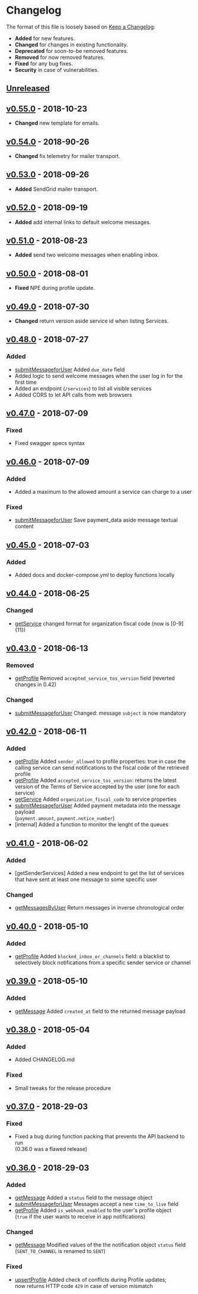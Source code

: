 # Changelog

The format of this file is loosely based on [Keep a Changelog](http://keepachangelog.com/en/1.0.0/):

- **Added** for new features.
- **Changed** for changes in existing functionality.
- **Deprecated** for soon-to-be removed features.
- **Removed** for now removed features.
- **Fixed** for any bug fixes.
- **Security** in case of vulnerabilities.

## [Unreleased]

## [v0.55.0] - 2018-10-23
- **Changed** new template for emails.

## [v0.54.0] - 2018-90-26
- **Changed** fix telemetry for mailer transport.

## [v0.53.0] - 2018-09-26
- **Added** SendGrid mailer transport.

## [v0.52.0] - 2018-09-19
- **Added** add internal links to default welcome messages.

## [v0.51.0] - 2018-08-23
- **Added** send two welcome messages when enabling inbox.

## [v0.50.0] - 2018-08-01
- **Fixed** NPE during profile update.

## [v0.49.0] - 2018-07-30
- **Changed** return version aside service id when listing Services.

## [v0.48.0] - 2018-07-27

### Added
- [submitMessageforUser] Added `due_date` field
- Added logic to send welcome messages when the user log in for the first time
- Added an endpoint (`/services`) to list all visible services
- Added CORS to let API calls from web browsers

## [v0.47.0] - 2018-07-09

### Fixed
- Fixed swagger specs syntax

## [v0.46.0] - 2018-07-09

### Added
- Added a maximum to the allowed amount a service can charge to a user

### Fixed
- [submitMessageforUser] Save payment_data aside message textual content

## [v0.45.0] - 2018-07-03

### Added
- Added docs and docker-compose.yml to deploy functions locally

## [v0.44.0] - 2018-06-25

### Changed
- [getService] changed format for organization fiscal code (now is [0-9]{11})

## [v0.43.0] - 2018-06-13

### Removed
- [getProfile] Removed `accepted_service_tos_version` field (reverted changes in 0.42)

### Changed
- [submitMessageforUser] Changed: message `subject` is now mandatory

## [v0.42.0] - 2018-06-11

### Added
- [getProfile] Added `sender_allowed` to profile properties: true in case the
  calling service can send notifications to the fiscal code of the retrieved profile
- [getProfile] Added `accepted_service_tos_version`: returns the latest version
  of the Terms of Service accepted by the user (one for each service)
- [getService] Added `organization_fiscal_code` to service properties
- [submitMessageforUser] Added payment metadata into the message payload  
  (`payment.amount`, `payment.notice_number`)
- [internal] Added a function to monitor the lenght of the queues

## [v0.41.0] - 2018-06-02

### Added
- [getSenderServices] Added a new endpoint to get the list of services
  that have sent at least one message to some specific user

### Changed
- [getMessagesByUser] Return messages in inverse chronological order

## [v0.40.0] - 2018-05-10

### Added
- [getProfile] Added `blocked_inbox_or_channels` field: a blacklist to selectively
  block notifications from a specific sender service or channel

## [v0.39.0] - 2018-05-10

### Added
- [getMessage] Added `created_at` field to the returned message payload 

## [v0.38.0] - 2018-05-04

### Added
- Added CHANGELOG.md

### Fixed
- Small tweaks for the release procedure

## [v0.37.0] - 2018-29-03

### Fixed
- Fixed a bug during function packing that prevents the API backend to run  
  (0.36.0 was a flawed release)

## [v0.36.0] - 2018-29-03

### Added
- [getMessage] Added a `status` field to the message object
- [submitMessageforUser] Messages accept a new `time_to_live` field
- [getProfile] Added `is_webhook_enabled` to the user's profile object  
  (`true` if the user wants to receive in app notifications)

### Changed
- [getMessage] Modified values of the the notification object `status` field  
  (`SENT_TO_CHANNEL` is renamed to `SENT`)

### Fixed
- [upsertProfile] Added check of conflicts during Profile updates;  
  now returns HTTP code `429` in case of version mismatch

[getService]: https://teamdigitale.github.io/digital-citizenship/api/public.html#operation/getService
[getMessage]: https://teamdigitale.github.io/digital-citizenship/api/public.html#operation/getMessage
[getMessagesByUser]: https://teamdigitale.github.io/digital-citizenship/api/public.html#operation/getMessagesByUser
[submitMessageforUser]: https://teamdigitale.github.io/digital-citizenship/api/public.html#operation/submitMessageforUser
[getProfile]: https://teamdigitale.github.io/digital-citizenship/api/public.html#operation/getProfile
[upsertProfile]: https://teamdigitale.github.io/digital-citizenship/api/public.html#operation/upsertProfile
[getInfo]: https://teamdigitale.github.io/digital-citizenship/api/public.html#operation/getInfo

[Unreleased]: https://github.com/teamdigitale/digital-citizenship-functions/compare/v0.55.0...HEAD
[v0.55.0]: https://github.com/teamdigitale/digital-citizenship-functions/compare/v0.54.0...v0.55.0
[v0.54.0]: https://github.com/teamdigitale/digital-citizenship-functions/compare/v0.53.0...v0.54.0
[v0.53.0]: https://github.com/teamdigitale/digital-citizenship-functions/compare/v0.52.0...v0.53.0
[v0.52.0]: https://github.com/teamdigitale/digital-citizenship-functions/compare/v0.51.0...v0.52.0
[v0.51.0]: https://github.com/teamdigitale/digital-citizenship-functions/compare/v0.50.0...v0.51.0
[v0.50.0]: https://github.com/teamdigitale/digital-citizenship-functions/compare/v0.49.0...v0.50.0
[v0.49.0]: https://github.com/teamdigitale/digital-citizenship-functions/compare/v0.48.0...v0.49.0
[v0.48.0]: https://github.com/teamdigitale/digital-citizenship-functions/compare/v0.47.0...v0.48.0
[v0.47.0]: https://github.com/teamdigitale/digital-citizenship-functions/compare/v0.46.0...v0.47.0
[v0.46.0]: https://github.com/teamdigitale/digital-citizenship-functions/compare/v0.45.0...v0.46.0
[v0.45.0]: https://github.com/teamdigitale/digital-citizenship-functions/compare/v0.44.0...v0.45.0
[v0.44.0]: https://github.com/teamdigitale/digital-citizenship-functions/compare/v0.43.0...v0.44.0
[v0.43.0]: https://github.com/teamdigitale/digital-citizenship-functions/compare/v0.42.0...v0.43.0
[v0.42.0]: https://github.com/teamdigitale/digital-citizenship-functions/compare/v0.41.0...v0.42.0
[v0.41.0]: https://github.com/teamdigitale/digital-citizenship-functions/compare/v0.40.0...v0.41.0
[v0.40.0]: https://github.com/teamdigitale/digital-citizenship-functions/compare/v0.39.0...v0.40.0
[v0.39.0]: https://github.com/teamdigitale/digital-citizenship-functions/compare/v0.38.0...v0.39.0
[v0.38.0]: https://github.com/teamdigitale/digital-citizenship-functions/compare/v0.37.0...v0.38.0
[v0.37.0]: https://github.com/teamdigitale/digital-citizenship-functions/compare/v0.36.0...v0.37.0
[v0.36.0]: https://github.com/teamdigitale/digital-citizenship-functions/compare/v0.35.0...v0.36.0
